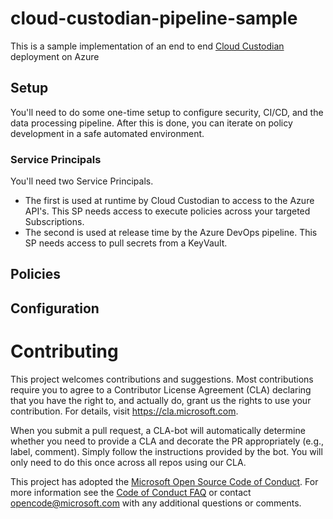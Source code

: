 # cloud-custodian-pipeline-sample

This is a sample implementation of an end to end [Cloud Custodian](https://github.com/capitalone/cloud-custodian) deployment on Azure

## Setup

You'll need to do some one-time setup to configure security, CI/CD, and the data processing pipeline. After this is done, you can iterate on policy development in a safe automated environment.

### Service Principals

You'll need two Service Principals.

* The first is used at runtime by Cloud Custodian to access to the Azure API's. This SP needs access to execute policies across your targeted Subscriptions.
* The second is used at release time by the Azure DevOps pipeline. This SP needs access to pull secrets from a KeyVault.

## Policies

## Configuration

# Contributing

This project welcomes contributions and suggestions.  Most contributions require you to agree to a
Contributor License Agreement (CLA) declaring that you have the right to, and actually do, grant us
the rights to use your contribution. For details, visit https://cla.microsoft.com.

When you submit a pull request, a CLA-bot will automatically determine whether you need to provide
a CLA and decorate the PR appropriately (e.g., label, comment). Simply follow the instructions
provided by the bot. You will only need to do this once across all repos using our CLA.

This project has adopted the [Microsoft Open Source Code of Conduct](https://opensource.microsoft.com/codeofconduct/).
For more information see the [Code of Conduct FAQ](https://opensource.microsoft.com/codeofconduct/faq/) or
contact [opencode@microsoft.com](mailto:opencode@microsoft.com) with any additional questions or comments.
